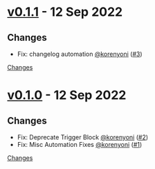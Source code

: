 <a name="v0.1.1"></a>
# [v0.1.1](https://github.com/korenyoni/terraform-provider-codefresh/releases/tag/v0.1.1) - 12 Sep 2022

## Changes
- Fix: changelog automation [@korenyoni](https://github.com/korenyoni) ([#3](https://github.com/korenyoni/terraform-provider-codefresh/issues/3))


[Changes][v0.1.1]


<a name="v0.1.0"></a>
# [v0.1.0](https://github.com/korenyoni/terraform-provider-codefresh/releases/tag/v0.1.0) - 12 Sep 2022

## Changes
- Fix: Deprecate Trigger Block [@korenyoni](https://github.com/korenyoni) ([#2](https://github.com/korenyoni/terraform-provider-codefresh/issues/2))
- Fix: Misc Automation Fixes [@korenyoni](https://github.com/korenyoni) ([#1](https://github.com/korenyoni/terraform-provider-codefresh/issues/1))


[Changes][v0.1.0]


[v0.1.1]: https://github.com/korenyoni/terraform-provider-codefresh/compare/v0.1.0...v0.1.1
[v0.1.0]: https://github.com/korenyoni/terraform-provider-codefresh/tree/v0.1.0

 <!-- Generated by https://github.com/rhysd/changelog-from-release -->
